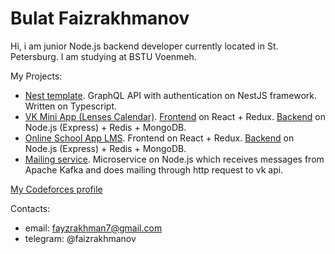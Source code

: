# Bulat Faizrakhmanov
Hi, i am junior Node.js backend developer currently located in St. Petersburg. I am studying at BSTU Voenmeh.

My Projects:
- [Nest template](https://github.com/btfv/nest_template). GraphQL API with authentication on NestJS framework. Written on Typescript.
- [VK Mini App (Lenses Calendar)](https://vk.com/app7831897_152785695). [Frontend](https://github.com/btfv/LensesCalendar_MiniApp) on React + Redux. [Backend](https://github.com/btfv/LensesCalendar_backend) on Node.js (Express) + Redis + MongoDB.
- [Online School App LMS](https://btfv-app-student-client.herokuapp.com/). Frontend on React + Redux. [Backend](https://github.com/btfv/online_school_app_backend) on Node.js (Express) + Redis + MongoDB.
- [Mailing service](https://github.com/btfv/mailing_service/). Microservice on Node.js which reсeives messages from Apache Kafka and does mailing through http request to vk api.
<!-- - [Tanks Game.](https://github.com/btfv/TanksGame) My uni coursework. "Tanks" game written on C++ using SDL graphics library. -->

[My Codeforces profile](https://codeforces.com/profile/faizrakhmanov)

Contacts:
- email: fayzrakhman7@gmail.com
- telegram: @faizrakhmanov
